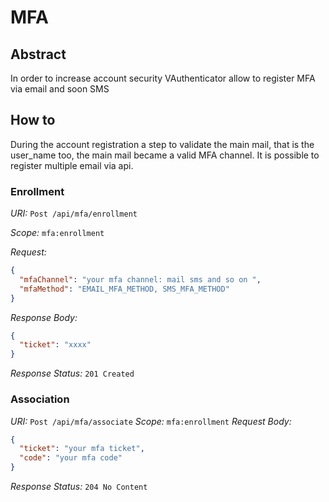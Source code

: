 # MFA


## Abstract

In order to increase account security VAuthenticator allow to register MFA via email and soon SMS

## How to

During the account registration a step to validate the main mail, that is the user_name too, the main mail became a valid MFA channel.
It is possible to register multiple email via api.

### Enrollment


*URI:* ```Post /api/mfa/enrollment```

*Scope:* ```mfa:enrollment```

*Request:*

```json
{
  "mfaChannel": "your mfa channel: mail sms and so on ",
  "mfaMethod": "EMAIL_MFA_METHOD, SMS_MFA_METHOD"
}
```
*Response Body:*

```json
{
  "ticket": "xxxx"
}
```
*Response Status:* ```201 Created```

### Association

*URI:* ```Post /api/mfa/associate```
*Scope:* ```mfa:enrollment```
*Request Body:*

```json
{
  "ticket": "your mfa ticket",
  "code": "your mfa code"
}
```

*Response Status:* ```204 No Content```